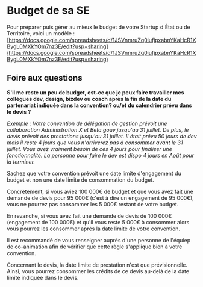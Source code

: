 # Budget de sa SE

Pour préparer puis gérer au mieux le budget de votre Startup d'État ou de Territoire, voici un modèle : [https://docs.google.com/spreadsheets/d/1JSVnmruZq0iufjpxabnYKaHcR1XBygL0MXkYOm7nz3E/edit?usp=sharing](https://docs.google.com/spreadsheets/d/1JSVnmruZq0iufjpxabnYKaHcR1XBygL0MXkYOm7nz3E/edit?usp=sharing)

## **Foire aux questions**

**S'il me reste un peu de budget, est-ce que je peux faire travailler mes collègues dev, design, bizdev ou coach après la fin de la date du partenariat indiquée dans la convention? ou/et du calendrier prévu dans le devis ?**

_Exemple : Votre convention de délégation de gestion prévoit une collaboration Administration X et Beta.gouv jusqu'au 31 juillet. De plus, le devis prévoit des prestations jusqu'au 31 juillet. Il était prévu 50 jours de dev mais il reste 4 jours que vous n'arriverez pas à consommer avant le 31 juillet. Vous avez vraiment besoin de ces 4 jours pour finaliser une fonctionnalité. La personne pour faire le dev est dispo 4 jours en Août pour la terminer._

Sachez que votre convention prévoit une date limite d'engagement du budget et non une date limite de consommation du budget. 

Concrètement, si vous aviez 100 000€ de budget et que vous avez fait une demande de devis pour 95 000€ \(c'est à dire un engagement de 95 000€\), vous ne pourrez pas consommer les 5 000€ restant de votre budget. 

En revanche, si vous avez fait une demande de devis de 100 000€ \(engagement de 100 000€\) et qu'il vous reste 5 000€ à consommer alors vous pourrez les consommer après la date limite de votre convention. 

Il est recommandé de vous renseigner auprès d'une personne de l'équiep de co-animation afin de vérifier que cette règle s'applique bien à votre convention.

Concernant le devis, la date limite de prestation n'est que prévisionnelle. Ainsi, vous pourrez consommer les crédits de ce devis au-delà de la date limite indiquée dans le devis.

